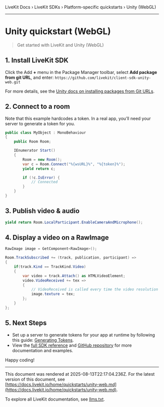 LiveKit Docs › LiveKit SDKs › Platform-specific quickstarts › Unity (WebGL)

---

# Unity quickstart (WebGL)

> Get started with LiveKit and Unity (WebGL)

## 1. Install LiveKit SDK

Click the Add **+** menu in the Package Manager toolbar, select **Add package from git URL**, and enter: `https://github.com/livekit/client-sdk-unity-web.git`

For more details, see the [Unity docs on installing packages from Git URLs](https://docs.unity3d.com/Manual/upm-ui-giturl.html).

## 2. Connect to a room

Note that this example hardcodes a token. In a real app, you’ll need your server to generate a token for you.

```cs
public class MyObject : MonoBehaviour
{
    public Room Room;

    IEnumerator Start()
    {
        Room = new Room();
        var c = Room.Connect("%{wsURL}%", "%{token}%");
        yield return c;

        if (!c.IsError) {
            // Connected
        }
    }
}

```

## 3. Publish video & audio

```cs
yield return Room.LocalParticipant.EnableCameraAndMicrophone();

```

## 4. Display a video on a RawImage

```cs
RawImage image = GetComponent<RawImage>();

Room.TrackSubscribed += (track, publication, participant) =>
{
    if(track.Kind == TrackKind.Video)
    {
        var video = track.Attach() as HTMLVideoElement;
        video.VideoReceived += tex =>
        {
            // VideoReceived is called every time the video resolution changes
            image.texture = tex;
        };
    }
};

```

## 5. Next Steps

- Set up a server to generate tokens for your app at runtime by following this guide: [Generating Tokens](https://docs.livekit.io/home/server/generating-tokens.md).
- View the [full SDK reference](https://livekit.github.io/client-sdk-unity-web/) and [GitHub repository](https://github.com/livekit/client-sdk-unity-web) for more documentation and examples.

Happy coding!

---

This document was rendered at 2025-08-13T22:17:04.236Z.
For the latest version of this document, see [https://docs.livekit.io/home/quickstarts/unity-web.md](https://docs.livekit.io/home/quickstarts/unity-web.md).

To explore all LiveKit documentation, see [llms.txt](https://docs.livekit.io/llms.txt).
